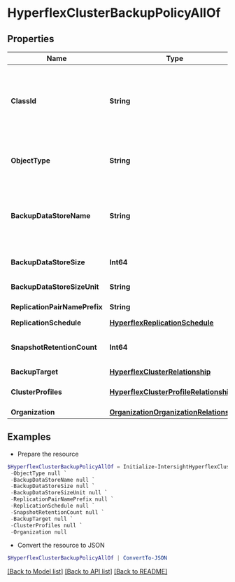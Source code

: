 # HyperflexClusterBackupPolicyAllOf
## Properties

Name | Type | Description | Notes
------------ | ------------- | ------------- | -------------
**ClassId** | **String** | The fully-qualified name of the instantiated, concrete type. This property is used as a discriminator to identify the type of the payload when marshaling and unmarshaling data. | [default to "hyperflex.ClusterBackupPolicy"]
**ObjectType** | **String** | The fully-qualified name of the instantiated, concrete type. The value should be the same as the &#39;ClassId&#39; property. | [default to "hyperflex.ClusterBackupPolicy"]
**BackupDataStoreName** | **String** | Backup datastore name prefix used during the auto creation of the datastore. All VMs created in this datastore will be automatically backed up. | [optional] [default to "backup-source-ds"]
**BackupDataStoreSize** | **Int64** | Replication data store size in backupDataStoreSizeUnit. | [optional] [default to 2]
**BackupDataStoreSizeUnit** | **String** | Replication data store size. | [optional] [default to "TB"]
**ReplicationPairNamePrefix** | **String** | Replication cluster pairing name prefix. | [optional] [default to "backup"]
**ReplicationSchedule** | [**HyperflexReplicationSchedule**](HyperflexReplicationSchedule.md) |  | [optional] 
**SnapshotRetentionCount** | **Int64** | Number of snapshots that will be retained as part of the Multi Point in Time support. | [optional] [default to 4]
**BackupTarget** | [**HyperflexClusterRelationship**](HyperflexClusterRelationship.md) |  | [optional] 
**ClusterProfiles** | [**HyperflexClusterProfileRelationship[]**](HyperflexClusterProfileRelationship.md) | An array of relationships to hyperflexClusterProfile resources. | [optional] 
**Organization** | [**OrganizationOrganizationRelationship**](OrganizationOrganizationRelationship.md) |  | [optional] 

## Examples

- Prepare the resource
```powershell
$HyperflexClusterBackupPolicyAllOf = Initialize-IntersightHyperflexClusterBackupPolicyAllOf  -ClassId null `
 -ObjectType null `
 -BackupDataStoreName null `
 -BackupDataStoreSize null `
 -BackupDataStoreSizeUnit null `
 -ReplicationPairNamePrefix null `
 -ReplicationSchedule null `
 -SnapshotRetentionCount null `
 -BackupTarget null `
 -ClusterProfiles null `
 -Organization null
```

- Convert the resource to JSON
```powershell
$HyperflexClusterBackupPolicyAllOf | ConvertTo-JSON
```

[[Back to Model list]](../README.md#documentation-for-models) [[Back to API list]](../README.md#documentation-for-api-endpoints) [[Back to README]](../README.md)

